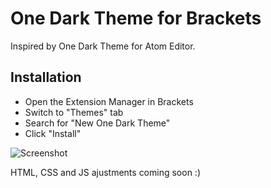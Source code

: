 # One Dark Theme for Brackets

Inspired by One Dark Theme for Atom Editor.

## Installation

* Open the Extension Manager in Brackets
* Switch to "Themes" tab
* Search for "New One Dark Theme"
* Click "Install"

![Screenshot](https://github.com/moritzw1/one-dark-theme-for-brackets/blob/master/screenshot/new-one-dark-theme.png)

HTML, CSS and JS ajustments coming soon :)